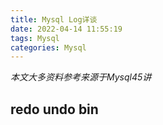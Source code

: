 ```yaml
---
title: Mysql Log详谈
date: 2022-04-14 11:55:19
tags: Mysql
categories: Mysql
---
```

*本文大多资料参考来源于Mysql45讲*
## redo undo bin

